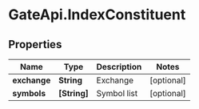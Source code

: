# GateApi.IndexConstituent

## Properties

Name | Type | Description | Notes
------------ | ------------- | ------------- | -------------
**exchange** | **String** | Exchange | [optional] 
**symbols** | **[String]** | Symbol list | [optional] 

